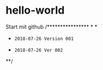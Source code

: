 # hello-world
Start mit github
/****************
*
*
*     2018-07-26 Version 001
*     2018-07-26 Ver 002
**/
